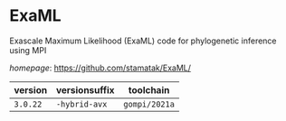 # ExaML

Exascale Maximum Likelihood (ExaML) code for phylogenetic inference using MPI

*homepage*: <https://github.com/stamatak/ExaML/>

version | versionsuffix | toolchain
--------|---------------|----------
``3.0.22`` | ``-hybrid-avx`` | ``gompi/2021a``
